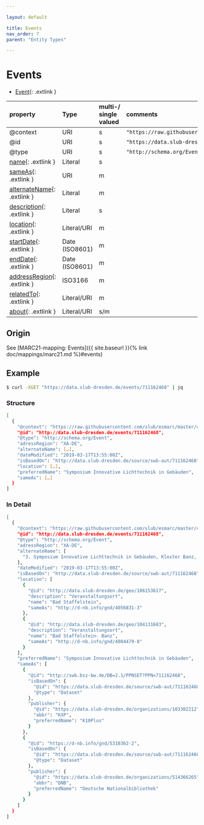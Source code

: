 ```yaml
---

layout: default

title: Events
nav_order: 7
parent: "Entity Types"

---
```


# Events


* [Event](https://schema.org/Event){: .extlink }

| property                                                                 | Type        | multi-/ single valued | comments |
|:-------------------------------------------------------------------------|:------------|:----------------------|:---------|
| @context                                                                 | URI         |  s  | `"https://raw.githubusercontent.com/slub/esmarc/master/conf/context.jsonld",`      |
| @id                                                                      | URI         |  s  | `"https://data.slub-dresden.de/organizations/SWB-ID"` |
| @type                                                                    | URI         |  s  | `"http://schema.org/Event"` |
| [name](https://schema.org/name){: .extlink }                             | Literal     |  s  | |
| [sameAs](https://schema.org/sameAs){: .extlink }                         | URI         |  m  | |
| [alternateName](https://schema.org/alternateName){: .extlink }           | Literal     |  m  | |
| [description](https://schema.org/description){: .extlink }               | Literal     |  s  | |
| [location](https://schema.org/location){: .extlink }                     | Literal/URI |  m  | |
| [startDate](https://schema.org/startDate){: .extlink }                   | Date (ISO8601) |  m  | |
| [endDate](https://schema.org/endDate){: .extlink }                       | Date (ISO8601) |  m  | |
| [addressRegion](https://schema.org/addressRegion){: .extlink }           | ISO3166 |  m  | |
| [relatedTo](https://schema.org/relatedTo){: .extlink }                   | Literal/URI |  m  | |
| [about](https://schema.org/about){: .extlink }                           | Literal/URI | s/m | |


## Origin
  
  See [MARC21-mapping: Events]({{ site.baseurl }}{% link doc/mappings/marc21.md %}#events)

## Example
```sh
$ curl -XGET "https://data.slub-dresden.de/events/711162468" | jq
```
### Structure

```sh
[
  {
    "@context": "https://raw.githubusercontent.com/slub/esmarc/master/conf/context.jsonld",
    "@id": "http://data.slub-dresden.de/events/711162468",
    "@type": "http://schema.org/Event",
    "adressRegion": "XA-DE",
    "alternateName": […],
    "dateModified": "2019-03-17T13:55:00Z",
    "isBasedOn": "http://data.slub-dresden.de/source/swb-aut/711162468",
    "location": […],
    "preferredName": "Symposium Innovative Lichttechnik in Gebäuden",
    "sameAs": […]
  }
]
```
### In Detail  

```sh
[
  {
    "@context": "https://raw.githubusercontent.com/slub/esmarc/master/conf/context.jsonld",
    "@id": "http://data.slub-dresden.de/events/711162468",
    "@type": "http://schema.org/Event",
    "adressRegion": "XA-DE",
    "alternateName": [
      "3. Symposium Innovative Lichttechnik in Gebäuden, Kloster Banz, Staffelstein"
    ],
    "dateModified": "2019-03-17T13:55:00Z",
    "isBasedOn": "http://data.slub-dresden.de/source/swb-aut/711162468",
    "location": [
      {
        "@id": "http://data.slub-dresden.de/geo/106153617",
        "description": "Veranstaltungsort",
        "name": "Bad Staffelstein",
        "sameAs": "http://d-nb.info/gnd/4056831-3"
      },
      {
        "@id": "http://data.slub-dresden.de/geo/104131683",
        "description": "Veranstaltungsort",
        "name": "Bad Staffelstein- Banz",
        "sameAs": "http://d-nb.info/gnd/4004479-8"
      }
    ],
    "preferredName": "Symposium Innovative Lichttechnik in Gebäuden",
    "sameAs": [
      {
        "@id": "http://swb.bsz-bw.de/DB=2.1/PPNSET?PPN=711162468",
        "isBasedOn": {
          "@id": "https://data.slub-dresden.de/source/swb-aut/711162468",
          "@type": "Dataset"
        },
        "publisher": {
          "@id": "https://data.slub-dresden.de/organizations/103302212",
          "abbr": "KXP",
          "preferredName": "K10Plus"
        }
      },
      {
        "@id": "https://d-nb.info/gnd/5310362-2",
        "isBasedOn": {
          "@id": "https://data.slub-dresden.de/source/swb-aut/711162468",
          "@type": "Dataset"
        },
        "publisher": {
          "@id": "https://data.slub-dresden.de/organizations/514366265",
          "abbr": "DNB",
          "preferredName": "Deutsche Nationalbibliothek"
        }
      }
    ]
  }
]
```
